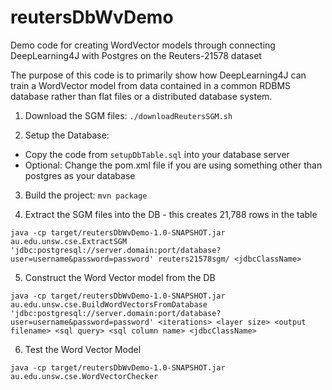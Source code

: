 # reutersDbWvDemo
Demo code for creating WordVector models through connecting DeepLearning4J with Postgres on the Reuters-21578 dataset

The purpose of this code is to primarily show how DeepLearning4J can train a WordVector model from data contained in a common RDBMS database rather than flat files or a distributed database system.  

1. Download the SGM files: 
```./downloadReutersSGM.sh```

2. Setup the Database:
  * Copy the code from ```setupDbTable.sql``` into your database server
  * Optional: Change the pom.xml file if you are using something other than postgres as your database

3. Build the project:
```mvn package```

4. Extract the SGM files into the DB - this creates 21,788 rows in the table

```java -cp target/reutersDbWvDemo-1.0-SNAPSHOT.jar au.edu.unsw.cse.ExtractSGM 'jdbc:postgresql://server.domain:port/database?user=username&password=password' reuters21578sgm/ <jdbcClassName>```

5. Construct the Word Vector model from the DB

```java -cp target/reutersDbWvDemo-1.0-SNAPSHOT.jar au.edu.unsw.cse.BuildWordVectorsFromDatabase 'jdbc:postgresql://server.domain:port/database?user=username&password=password' <iterations> <layer size> <output filename> <sql query> <sql column name> <jdbcClassName>```

6. Test the Word Vector Model

```java -cp target/reutersDbWvDemo-1.0-SNAPSHOT.jar au.edu.unsw.cse.WordVectorChecker```

